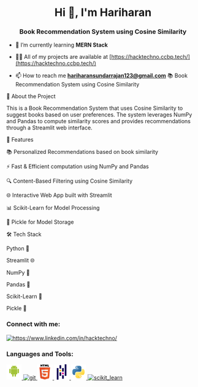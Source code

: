<h1 align="center">Hi 👋, I'm Hariharan</h1>
<h3 align="center">Book Recommendation System using Cosine Similarity</h3>


- 🌱 I’m currently learning **MERN Stack**

- 👨‍💻 All of my projects are available at [https://hacktechno.ccbp.tech/](https://hacktechno.ccbp.tech/)

- 📫 How to reach me **hariharansundarrajan123@gmail.com**
📚 Book Recommendation System using Cosine Similarity


📌 About the Project

This is a Book Recommendation System that uses Cosine Similarity to suggest books based on user preferences. The system leverages NumPy and Pandas to compute similarity scores and provides recommendations through a Streamlit web interface.

🚀 Features

📚 Personalized Recommendations based on book similarity

⚡ Fast & Efficient computation using NumPy and Pandas

🔍 Content-Based Filtering using Cosine Similarity

🌐 Interactive Web App built with Streamlit

📊 Scikit-Learn for Model Processing

💾 Pickle for Model Storage

🛠 Tech Stack

Python 🐍

Streamlit 🌐

NumPy 💢

Pandas 🏡

Scikit-Learn 🤖

Pickle 💾

<h3 align="left">Connect with me:</h3>
<p align="left">
<a href="https://linkedin.com/in/hacktechno/" target="blank"><img align="center" src="https://raw.githubusercontent.com/rahuldkjain/github-profile-readme-generator/master/src/images/icons/Social/linked-in-alt.svg" alt="https://www.linkedin.com/in/hacktechno/" height="30" width="40" /></a>
</p>

<h3 align="left">Languages and Tools:</h3>
<p align="left"> <a href="https://developer.android.com" target="_blank" rel="noreferrer"> <img src="https://raw.githubusercontent.com/devicons/devicon/master/icons/android/android-original-wordmark.svg" alt="android" width="40" height="40"/> </a> <a href="https://git-scm.com/" target="_blank" rel="noreferrer"> <img src="https://www.vectorlogo.zone/logos/git-scm/git-scm-icon.svg" alt="git" width="40" height="40"/> </a> <a href="https://www.w3.org/html/" target="_blank" rel="noreferrer"> <img src="https://raw.githubusercontent.com/devicons/devicon/master/icons/html5/html5-original-wordmark.svg" alt="html5" width="40" height="40"/> </a> <a href="https://pandas.pydata.org/" target="_blank" rel="noreferrer"> <img src="https://raw.githubusercontent.com/devicons/devicon/2ae2a900d2f041da66e950e4d48052658d850630/icons/pandas/pandas-original.svg" alt="pandas" width="40" height="40"/> </a> <a href="https://www.python.org" target="_blank" rel="noreferrer"> <img src="https://raw.githubusercontent.com/devicons/devicon/master/icons/python/python-original.svg" alt="python" width="40" height="40"/> </a> <a href="https://scikit-learn.org/" target="_blank" rel="noreferrer"> <img src="https://upload.wikimedia.org/wikipedia/commons/0/05/Scikit_learn_logo_small.svg" alt="scikit_learn" width="40" height="40"/> </a> </p>

